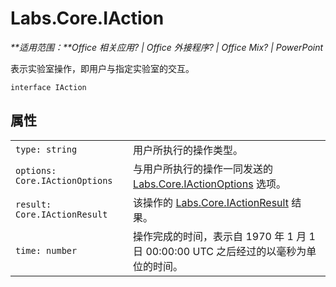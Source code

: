 
# <a name="labs.core.iaction"></a>Labs.Core.IAction

 _**适用范围：**Office 相关应用? | Office 外接程序? | Office Mix? | PowerPoint_

表示实验室操作，即用户与指定实验室的交互。

```
interface IAction
```


## <a name="properties"></a>属性


|||
|:-----|:-----|
| `type: string`|用户所执行的操作类型。|
| `options: Core.IActionOptions`|与用户所执行的操作一同发送的 [Labs.Core.IActionOptions](../../reference/office-mix/labs.core.iactionoptions.md) 选项。|
| `result: Core.IActionResult`|该操作的 [Labs.Core.IActionResult](../../reference/office-mix/labs.core.iactionresult.md) 结果。|
| `time: number`|操作完成的时间，表示自 1970 年 1 月 1 日 00:00:00 UTC 之后经过的以毫秒为单位的时间。|
